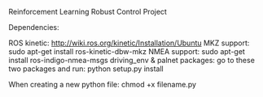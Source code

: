 Reinforcement Learning Robust Control Project

Dependencies:

ROS kinetic: http://wiki.ros.org/kinetic/Installation/Ubuntu
MKZ support: sudo apt-get install ros-kinetic-dbw-mkz
NMEA support: sudo apt-get install ros-indigo-nmea-msgs
driving_env & palnet packages: go to these two packages and run: python setup.py install

When creating a new python file: chmod +x filename.py
